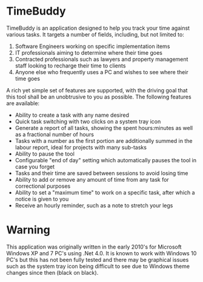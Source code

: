 # TimeBuddy

TimeBuddy is an application designed to help you track your time against various tasks. It targets a number of fields, including, but not limited to:

1. Software Engineers working on specific implementation items
2. IT professionals aiming to determine where their time goes
3. Contracted professionals such as lawyers and property management staff looking to recharge their time to clients
4. Anyone else who frequently uses a PC and wishes to see where their time goes

A rich yet simple set of features are supported, with the driving goal that this tool shall be an unobtrusive to you as possible. The following features are available:

* Ability to create a task with any name desired
* Quick task switching with two clicks on a system tray icon
* Generate a report of all tasks, showing the spent hours:minutes as well as a fractional number of hours
* Tasks with a number as the first portion are additionally summed in the labour report, ideal for projects with many sub-tasks
* Ability to pause the tool
* Configurable "end of day" setting which automatically pauses the tool in case you forget
* Tasks and their time are saved between sessions to avoid losing time
* Ability to add or remove any amount of time from any task for correctional purposes
* Ability to set a "maximum time" to work on a specific task, after which a notice is given to you
* Receive an hourly reminder, such as a note to stretch your legs

# Warning

This application was originally written in the early 2010's for Microsoft Windows XP and 7 PC's using .Net 4.0.  It is known to work with Windows 10 PC's but this has not been fully tested and there may be graphical issues such as the system tray icon being difficult to see due to Windows theme changes since then (black on black).
